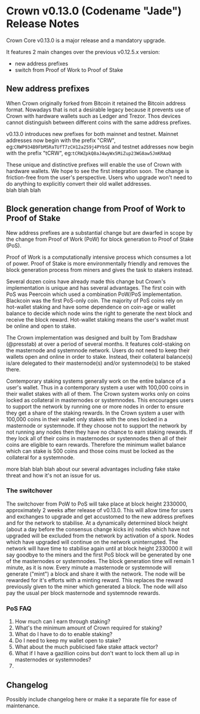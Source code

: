 # Crown v0.13.0 (Codename "Jade") Release Notes

Crown Core v0.13.0 is a major release and a mandatory upgrade.

It features 2 main changes over the previous v0.12.5.x version:
* new address prefixes
* switch from Proof of Work to Proof of Stake
 

## New address prefixes
When Crown originally forked from Bitcoin it retained the Bitcoin address format. 
Nowadays that is not a desirable legacy because it prevents use of Crown with 
hardware wallets such as Ledger and Trezor. Thos devices cannot distinguish 
between different coins with the same address prefixes.

v0.13.0 introduces new prefixes for both mainnet and testnet. 
Mainnet addresses now begin with the prefix "CRW", eg:```CRWP934B9FbM5RaTUfT7zCH12a259j4PYbSE```
and testnet addresses now begin with the prefix "tCRW", eg:```tCRWZpkQ8aJ4wyWx5MiZup23WG8aw5JmKRAaQ```

These unique and distinctive prefixes will enable the use of Crown with hardware 
wallets. We hope to see the first integration soon. 
The change is friction-free from the user's perspective. Users who upgrade won't 
need to do anything to explicitly convert their old wallet addresses.   
blah blah blah

## Block generation change from Proof of Work to Proof of Stake
New address prefixes are a substantial change but are dwarfed in scope by the
change from Proof of Work (PoW) for block generation to Proof of Stake (PoS).

Proof of Work is a computationally intensive process which consumes a lot of power.
Proof of Stake is more environmentally friendly and removes the block generation
process from miners and gives the task to stakers instead.

Several dozen coins have already made this change but Crown's implementation is 
unique and has several advantages. The first coin with PoS was Peercoin which
used a combination PoW/PoS implementation. Blackcoin was the first PoS-only coin.
The majority of PoS coins rely on hot-wallet staking and have some dependence on
coin-age or wallet balance to decide which node wins the right to generate the 
next block and receive the block reward. Hot-wallet staking means the user's 
wallet must be online and open to stake.

The Crown implementation was designed and built by Tom Bradshaw (@presstab) at
<company name> over a period of several months. It features cold-staking on the
masternode and systemnode network. Users do not need to keep their wallets open
and online in order to stake. Instead, their collateral balance(s) is/are 
delegated to their masternode(s) and/or systemnode(s) to be staked there.

Contemporary staking systems generally work on the entire balance of a user's
wallet. Thus in a contemporary system a user with 100,000 coins in their
wallet stakes with all of them. 
The Crown system works only on coins locked as collateral in masternodes
or systemnodes. This encourages users to support the network by running one or
more nodes in order to ensure they get a share of the staking rewards. 
In the Crown system a user with 100,000 coins in their wallet only stakes with 
the ones locked in a masternode or systemnode. If they choose not to support the
network by not running any nodes then they have no chance to earn staking rewards.
If they lock all of their coins in masternodes or systennodes then all of their
coins are eligible to earn rewards. Therefore the minimum wallet balance which
can stake is 500 coins and those coins must be locked as the collateral for a 
systemnode. 

more blah blah blah about our several advantages including fake stake threat 
and how it's not an issue for us.

### The switchover
The switchover from PoW to PoS will take place at block height 2330000, approximately
2 weeks after release of v0.13.0.
This will allow time for users and exchanges to upgrade and get accustomed to the
new address prefixes and for the network to stabilise. At a dynamically determined
block height (about a day before the consensus change kicks in) nodes which have
not upgraded will be excluded from the network by activation of a spork. Nodes
which have upgraded will continue on the network uninterrupted. The network will
have time to stabilise again until at block height
2330000 it will say goodbye to the miners and the first PoS block will 
be generated by one of the masternodes or systemnodes.
The block generation time will remain 1 minute, as it is now. Every minute a
masternode or systemnode will generate ("mint") a block and share it with the
network. The node will be rewarded for it's efforts with a minting reward. 
This replaces the reward previously given to the miner which generated a block. 
The node will also pay the usual per block masternode and systemnode rewards.

### PoS FAQ
1. How much can I earn through staking?
2. What's the minimum amount of Crown required for staking?
3. What do I have to do to enable staking?
4. Do I need to keep my wallet open to stake?
5. What about the much publicised fake stake attack vector?
6. What if I have a gazillion coins but don't want to lock them all up in masternodes or systemnodes?
7. 


## Changelog
Possibly include changelog here or make it a separate file for ease of maintenance.
